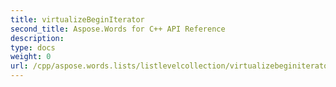 ```yaml
---
title: virtualizeBeginIterator
second_title: Aspose.Words for C++ API Reference
description: 
type: docs
weight: 0
url: /cpp/aspose.words.lists/listlevelcollection/virtualizebeginiterator/
---
```




